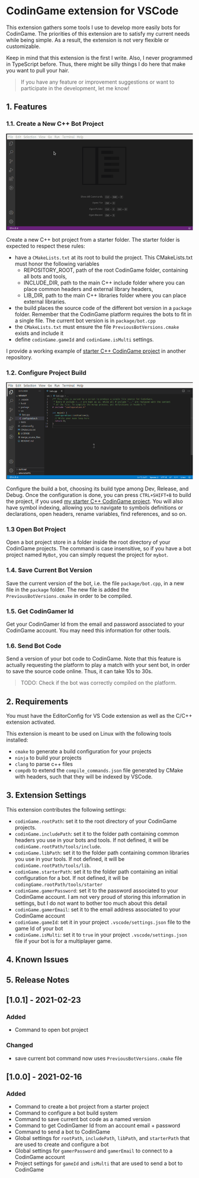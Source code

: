 # CodinGame extension for VSCode

This extension gathers some tools I use to develop more easily bots for CodinGame. The priorities of this extension are to satisfy my current needs while being simple. As a result, the extension is not very flexible or customizable.

Keep in mind that this extension is the first I write. Also, I never programmed in TypeScript before. Thus, there might be silly things I do here that make you want to pull your hair.

> If you have any feature or improvement suggestions or want to participate in the development, let me know!
## 1. Features

### 1.1. Create a New C++ Bot Project

![Create New Bot Command](data/create_new_bot.gif)

Create a new C++ bot project from a starter folder. The starter folder is expected to respect these rules:
- have a `CMakeLists.txt` at its root to build the project. This CMakeLists.txt must honor the following variables
  - REPOSITORY_ROOT, path of the root CodinGame folder, containing all bots and tools,
  - INCLUDE_DIR, path to the main C++ include folder where you can place common headers and external library headers,
  - LIB_DIR, path to the main C++ libraries folder where you can place external libraries.
- the build places the source code of the different bot version in a `package` folder. Remember that the CodinGame platform requires the bots to fit in a single file. The current bot version is in `package/bot.cpp`
- the `CMakeLists.txt` must ensure the file `PreviousBotVersions.cmake` exists and include it
- define `codinGame.gameId` and `codinGame.isMulti` settings.

I provide a working example of [starter C++ CodinGame project](https://github.com/tdelame/codingame_starter) in another repository.

### 1.2. Configure Project Build

![Configure Bot Command](data/configure_bot.gif)

Configure the build a bot, choosing its build type among Dev, Release, and Debug. Once the configuration is done, you can press `CTRL+SHIFT+B` to build the project, if you used [my starter C++ CodinGame project](https://github.com/tdelame/codingame_starter). You will also have symbol indexing, allowing you to navigate to symbols definitions or declarations, open headers, rename variables, find references, and so on.

### 1.3 Open Bot Project

Open a bot project store in a folder inside the root directory of your CodinGame projects. The command is case insensitive, so if you have a bot project named `MyBot`, you can simply request the project for `mybot`.
### 1.4. Save Current Bot Version

Save the current version of the bot, i.e. the file `package/bot.cpp`, in a new file in the `package` folder. The new file is added the `PreviousBotVersions.cmake` in order to be compiled.

### 1.5. Get CodinGamer Id

Get your CodinGamer Id from the email and password associated to your CodinGame account. You may need this information for other tools.

### 1.6. Send Bot Code

Send a version of your bot code to CodinGame. Note that this feature is actually requesting the platform to play a match with your sent bot, in order to save the source code online. Thus, it can take 10s to 30s.

>TODO: Check if the bot was correctly compiled on the platform.

## 2. Requirements

You must have the EditorConfig for VS Code extension as well as the C/C++ extension activated.

This extension is meant to be used on Linux with the following tools installed:
* `cmake` to generate a build configuration for your projects
* `ninja` to build your projects
* `clang` to parse c++ files
* `compdb` to extend the `compile_commands.json` file generated by CMake with headers, such that they will be indexed by VSCode.

## 3. Extension Settings

This extension contributes the following settings:

* `codinGame.rootPath`: set it to the root directory of your CodinGame projects.
* `codinGame.includePath`: set it to the folder path containing common headers you use in your bots and tools. If not defined, it will be `codinGame.rootPath/tools/include`.
* `codinGame.libPath`: set it to the folder path containing common libraries you use in your tools. If not defined, it will be `codinGame.rootPath/tools/lib`.
* `codinGame.starterPath`: set it to the folder path containing an initial configuration for a bot. If not defined, it will be `codingGame.rootPath/tools/starter`
* `codinGame.gamerPassword`: set it to the password associated to your CodinGame account. I am not very proud of storing this information in settings, but I do not want to bother too much about this detail
* `codinGame.gamerEmail`: set it to the email address associated to your CodinGame account
* `codinGame.gameId`: set it in your project `.vscode/settings.json` file to the game Id of your bot
* `codinGame.isMulti`: set it to `true` in your project `.vscode/settings.json` file if your bot is for a multiplayer game.

## 4. Known Issues

## 5. Release Notes

## [1.0.1] - 2021-02-23

### Added
- Command to open bot project
### Changed
- save current bot command now uses `PreviousBotVersions.cmake` file

## [1.0.0] - 2021-02-16

### Added
- Command to create a bot project from a starter project
- Command to configure a bot build system
- Command to save current bot code as a named version
- Command to get CodinGamer Id from an account email + password
- Command to send a bot to CodinGame
- Global settings for `rootPath`, `includePath`, `libPath`, and `starterPath` that are used to create and configure a bot
- Global settings for `gamerPassword` and `gamerEmail` to connect to a CodinGame account
- Project settings for `gameId` and `isMulti` that are used to send a bot to CodinGame
